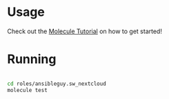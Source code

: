 # Usage

Check out the [Molecule Tutorial](https://github.com/ansibleguy/ansible_tutorial/blob/main/Molecule.md) on how to get started!

# Running

```bash

cd roles/ansibleguy.sw_nextcloud
molecule test
```
